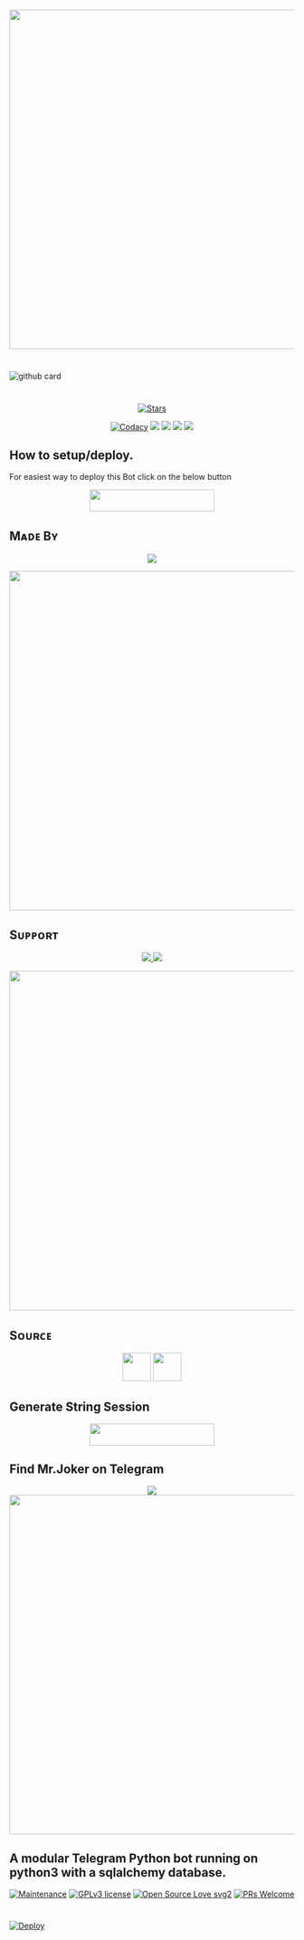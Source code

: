 #

<a href="https://github.com/BotMasterOfficial/Mr.Joker"><img src="https://img.shields.io/badge/Mr.Joker-gold?&style=flat-square?&logo=github" width=600px></a></p>

#

![github card](https://github-readme-stats.vercel.app/api/pin/?username=BotMasterOfficial&repo=Mr.Joker&theme=dark)

#

<p align="center">
    <a href="https://github.com/BotMasterOfficial/Mr.Joker/stargazers"><img src="https://img.shields.io/github/stars/BotMasterOfficial/Mr.Joker?label=Stars&style=flat-square&logo=github&color=F10070" alt="Stars" /></a>
</p>
<p align="center">
    <a href="https://app.codacy.com/manual/BotMasterOfficial/Mr.Joker/dashboard"> <img src="https://img.shields.io/codacy/grade/4d58f2a402b54aed8a7d95f7add45a81?color=brightgreen&logo=codacy&logoColor=green&style=for-the-badge" alt="Codacy" /></a>
    <a href="https://github.com/BotMasterOfficial/Mr.Joker"> <img src="https://img.shields.io/github/repo-size/BotMasterOfficial/Mr.Joker?color=orange&logo=github&logoColor=green&style=for-the-badge" /></a>
    <a href="https://github.com/BotMasterOfficial/Mr.Joker/commits/mukesh"> <img src="https://img.shields.io/github/last-commit/BotMasterOfficial/Mr.Joker?color=blue&logo=github&logoColor=green&style=for-the-badge" /></a>
    <a href="https://github.com/BotMasterOfficial/Mr.Joker/issues"> <img src="https://img.shields.io/github/issues/BotMasterOfficial/Mr.Joker?color=blueviolet&logo=github&logoColor=green&style=for-the-badge" /></a>
    <a href="https://github.com/BotMasterOfficial/Mr.Joker/network/members"> <img src="https://img.shields.io/github/forks/BotMasterOfficial/Mr.Joker?color=red&logo=github&logoColor=green&style=for-the-badge" /></a>  
</p>

##

## How to setup/deploy.
For easiest way to deploy this Bot click on the below button
<p align="center"><a href="https://heroku.com/deploy?template=https://github.com/BotMasterOfficial/Mr.Joker"> <img src="https://img.shields.io/badge/Deploy%20To%20Heroku-black?style=for-the-badge&logo=heroku" width="220" height="38.45"/></a></p>
 
##

## Mᴀᴅᴇ Bʏ

<p align="center">
    <a href="https://t.me/mkspali"> <img src="https://img.shields.io/badge/Bestest-Master-ff69b4" /> </a>
</p>
<a href="https://t.me/mkspali"><img src="https://img.shields.io/badge/Telegram-Mukesh%20Solanki-gold?&style=flat-square?&logo=telegram" width=600px></a></p>


##

## Sᴜᴘᴘᴏʀᴛ

<p align="center">
    <a href="https://t.me/BotMasterOfficial"> <img src="https://img.shields.io/badge/Join-Our-green" /> <img src="https://img.shields.io/badge/Support-Group-critical" /> </a>
</p>
<a href="https://t.me/BotMasterOfficial"><img src="https://img.shields.io/badge/Telegram-Bot%20Master%20Official%20-gold?&style=flat-square?&logo=telegram" width=600px></a></p>


##

## Sᴏᴜʀᴄᴇ

<p align="center">
    <img src="https://img.shields.io/badge/Python-black" width=50px/>  <img src="https://img.shields.io/badge/Telethn-black" width=50px/>
</p>

##

## Generate String Session

<p align="center"><a href="https://replit.com/@Aviyu/generatestringsession?v=1"> <img src="https://img.shields.io/badge/String%20Session-black?style=for-the-badge&logo=replit" width="220" height="38.45"/></a></p>
 
##

## Find Mr.Joker on Telegram
<p align="center">
    <a href="https://t.me/Mrjokerlk_bot"> <img src="https://img.shields.io/badge/Best-Bot-ff69b4" /> </a>
    <a href="https://t.me/Mrjokerlk_bot"><img src="https://img.shields.io/badge/Telegram-Mr.Joker-gold?&style=flat-square?&logo=telegram" width=600px></a></p>
</p>

##

## A modular Telegram Python bot running on python3 with a sqlalchemy database.

[![Maintenance](https://img.shields.io/badge/Maintained%3F-yes-green.svg)](https://GitHub.com/BotMasterOfficial/Mr.Joker.js/graphs/commit-activity) [![GPLv3 license](https://img.shields.io/badge/License-GPLv3-blue.svg)](https://perso.crans.org/besson/LICENSE.html) [![Open Source Love svg2](https://badges.frapsoft.com/os/v2/open-source.svg?v=103)](https://github.com/ellerbrock/open-source-badges/) 
[![PRs Welcome](https://img.shields.io/badge/PRs-welcome-brightgreen.svg?style=flat-square)](https://makeapullrequest.com)

#

[![Deploy](https://telegra.ph/file/e75b8ff32e728d5780ee6.png)](https://heroku.com/deploy?template=https://github.com/BotMasterOfficial/Mr.Joker.git)

#
